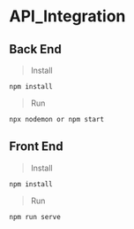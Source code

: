 # API_Integration

## Back End

>  Install
```
npm install
```
>  Run
```
npx nodemon or npm start
```

## Front End

>  Install
```
npm install
```

>  Run

```
npm run serve
```
